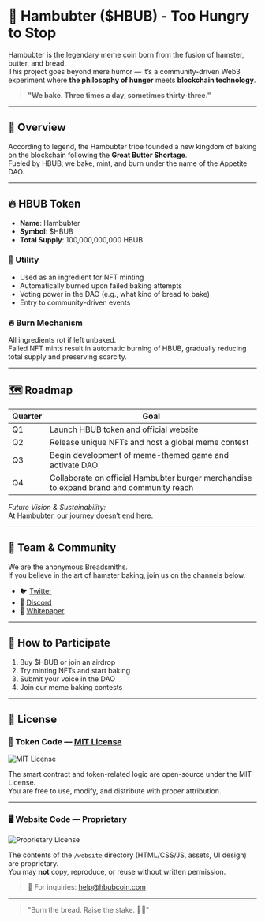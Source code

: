 # 🐹 Hambubter ($HBUB) - Too Hungry to Stop

Hambubter is the legendary meme coin born from the fusion of hamster, butter, and bread.  
This project goes beyond mere humor — it’s a community-driven Web3 experiment where **the philosophy of hunger** meets **blockchain technology**.

> **"We bake. Three times a day, sometimes thirty-three."**

---

## 🧠 Overview

According to legend, the Hambubter tribe founded a new kingdom of baking on the blockchain following the **Great Butter Shortage**.  
Fueled by HBUB, we bake, mint, and burn under the name of the Appetite DAO.

---

## 🔥 HBUB Token

- **Name**: Hambubter  
- **Symbol**: $HBUB  
- **Total Supply**: 100,000,000,000 HBUB

### 🧩 Utility
- Used as an ingredient for NFT minting  
- Automatically burned upon failed baking attempts  
- Voting power in the DAO (e.g., what kind of bread to bake)  
- Entry to community-driven events

### 🔥 Burn Mechanism
All ingredients rot if left unbaked.  
Failed NFT mints result in automatic burning of HBUB, gradually reducing total supply and preserving scarcity.

---

## 🗺️ Roadmap

| Quarter | Goal |
|---------|------|
| Q1      | Launch HBUB token and official website |
| Q2      | Release unique NFTs and host a global meme contest |
| Q3      | Begin development of meme-themed game and activate DAO |
| Q4      | Collaborate on official Hambubter burger merchandise to expand brand and community reach |

*Future Vision & Sustainability:*  
At Hambubter, our journey doesn’t end here.

---

## 👥 Team & Community

We are the anonymous Breadsmiths.  
If you believe in the art of hamster baking, join us on the channels below.

- 🐦 [Twitter](https://twitter.com/Hambubter_coin)
- 💬 [Discord](https://discord.gg/32HWdufF)
- 📄 [Whitepaper](https://hbubcoin.com)

---

## 🧈 How to Participate

1. Buy $HBUB or join an airdrop  
2. Try minting NFTs and start baking  
3. Submit your voice in the DAO  
4. Join our meme baking contests

---

## 📜 License

### 🧩 Token Code — [MIT License](./LICENSE)
![MIT License](https://img.shields.io/badge/License-MIT-green.svg)

The smart contract and token-related logic are open-source under the MIT License.  
You are free to use, modify, and distribute with proper attribution.

---

### 🖥️ Website Code — Proprietary
![Proprietary License](https://img.shields.io/badge/License-Proprietary-red.svg)

The contents of the `/website` directory (HTML/CSS/JS, assets, UI design) are proprietary.  
You may **not** copy, reproduce, or reuse without written permission.

> 📧 For inquiries: [help@hbubcoin.com](mailto:help@hbubcoin.com)

---

> "Burn the bread. Raise the stake. 🍞🔥"
